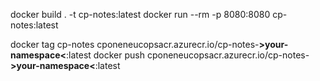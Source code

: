 docker build . -t cp-notes:latest
docker run --rm -p 8080:8080 cp-notes:latest

docker tag cp-notes cponeneucopsacr.azurecr.io/cp-notes-**>your-namespace<**:latest
docker push cponeneucopsacr.azurecr.io/cp-notes-**>your-namespace<**:latest